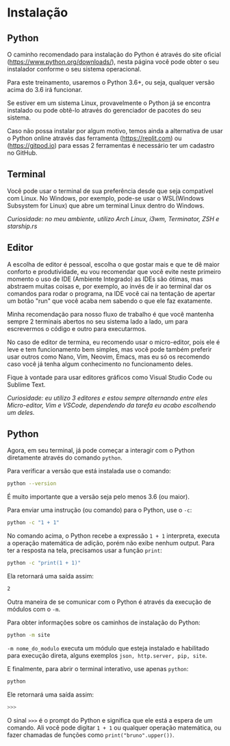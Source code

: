 # Instalação


## Python

O caminho recomendado para instalação do Python é através do site oficial
(https://www.python.org/downloads/), nesta página você pode obter o seu 
instalador conforme o seu sistema operacional.

Para este treinamento, usaremos o Python 3.6+, ou seja, qualquer versão acima
do 3.6 irá funcionar.

Se estiver em um sistema Linux, provavelmente o Python já se encontra instalado
ou pode obtê-lo através do gerenciador de pacotes do seu sistema.

Caso não possa instalar por algum motivo, temos ainda a alternativa de
usar o Python online através das ferramenta (https://replit.com) ou 
(https://gitpod.io) para essas 2 ferramentas é necessário ter um cadastro
 no GitHub.

## Terminal

Você pode usar o terminal de sua preferência desde que seja compatível com 
Linux. No Windows, por exemplo, pode-se usar o WSL(Windows Subsystem for Linux)
que abre um terminal Linux dentro do Windows.

*Curiosidade: no meu ambiente, utilizo Arch Linux, i3wm, Terminator, 
ZSH e starship.rs*

## Editor

A escolha de editor é pessoal, escolha o que gostar mais e que te dê maior
conforto e produtividade, eu vou recomendar que você evite neste primeiro
momento o uso de IDE (Ambiente Integrado) as IDEs são ótimas, mas abstraem
muitas coisas e, por exemplo, ao invés de ir ao terminal dar os comandos para
rodar o programa, na IDE você cai na tentação de apertar um botão "run" que
você acaba nem sabendo o que ele faz exatamente.

Minha recomendação para nosso fluxo  de trabalho é que você mantenha sempre
2 terminais abertos no seu sistema lado a lado, um para escrevermos o código e
outro para executarmos.

No caso de editor de termina, eu recomendo usar o micro-editor, pois ele é leve
e tem funcionamento bem simples, mas você pode também preferir usar outros como
Nano, Vim, Neovim, Emacs, mas eu só os recomendo caso você já tenha algum
conhecimento no funcionamento deles.

Fique à vontade para usar editores gráficos como Visual Studio Code ou Sublime 
Text.

*Curiosidade: eu utilizo 3 editores e estou sempre alternando entre eles
Micro-editor, Vim e VSCode, dependendo da tarefa eu acabo escolhendo um deles.*


## Python

Agora, em seu terminal, já pode começar a interagir com o Python diretamente
através do comando `python`.

Para verificar a versão que está instalada use o comando:

```bash
python --version
```

É muito importante que a versão seja pelo menos 3.6 (ou maior).

Para enviar uma instrução (ou comando) para o Python, use o `-c`:

```bash
python -c "1 + 1"
```

No comando acima, o Python recebe a expressão `1 + 1` interpreta, executa a 
operação matemática de adição, porém não exibe nenhum output. Para ter
a resposta na tela, precisamos usar a função `print`:


```bash
python -c "print(1 + 1)"
```

Ela retornará uma saída assim:

```bash
2
```

Outra maneira de se comunicar com o Python é através da execução de módulos
com o `-m`.

Para obter informações sobre os caminhos de instalação do Python:

```bash
python -m site
```

`-m nome_do_modulo` executa um módulo que esteja instalado e habilitado para
execução direta, alguns exemplos `json, http.server, pip, site`.

E finalmente, para abrir o terminal interativo, use apenas `python`:

```bash
python
```
Ele retornará uma saída assim:

```bash
>>>
```

O sinal `>>>` é o prompt do Python e significa que ele está a espera de um 
comando. Ali você pode digitar `1 + 1` ou qualquer operação matemática, ou fazer
chamadas de funções como `print("bruno".upper())`.






